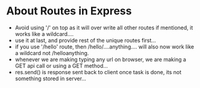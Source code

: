 # About Routes in Express
- Avoid using '/' on top as it will over write all other routes if mentioned, it works like a wildcard....
- use it at last, and provide rest of the unique routes first...
- if you use '/hello' route, then /hello/....anything.... will also now work like a wildcard not /helloanything.
- whenever we are making typing any url on browser, we are making a GET api call or using a GET method...
- res.send() is response sent back to client once task is done, its not something stored in server...